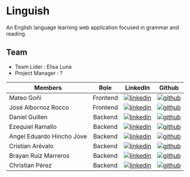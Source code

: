 

# Linguish

An English language learning web application focused in grammar and reading.
 
## Team

- Team Lider : Elisa Luna
- Project Manager : ? 

| Members                   | Role | LinkedIn | Github |
|---------------------------|:--------:|-------|:------: |
| Mateo Goñi                | Frontend | [![linkedin](https://img.shields.io/badge/linkedin-0A66C2?style=for-the-badge&logo=linkedin&logoColor=white)](https://www.linkedin.com/) | [![github](https://img.shields.io/badge/GitHub-100000?style=for-the-badge&logo=github&logoColor=white)](https://github.com)
| José Albornoz Rocco       | Frontend | [![linkedin](https://img.shields.io/badge/linkedin-0A66C2?style=for-the-badge&logo=linkedin&logoColor=white)](https://www.linkedin.com/) | [![github](https://img.shields.io/badge/GitHub-100000?style=for-the-badge&logo=github&logoColor=white)](https://github.com)
| Daniel Guillen            | Backend | [![linkedin](https://img.shields.io/badge/linkedin-0A66C2?style=for-the-badge&logo=linkedin&logoColor=white)](https://www.linkedin.com/) | [![github](https://img.shields.io/badge/GitHub-100000?style=for-the-badge&logo=github&logoColor=white)](https://github.com)
| Ezequiel Ramallo          | Backend | [![linkedin](https://img.shields.io/badge/linkedin-0A66C2?style=for-the-badge&logo=linkedin&logoColor=white)](https://www.linkedin.com/) | [![github](https://img.shields.io/badge/GitHub-100000?style=for-the-badge&logo=github&logoColor=white)](https://github.com)
| Angel Eduardo Hincho Jove | Backend | [![linkedin](https://img.shields.io/badge/linkedin-0A66C2?style=for-the-badge&logo=linkedin&logoColor=white)](https://www.linkedin.com/) | [![github](https://img.shields.io/badge/GitHub-100000?style=for-the-badge&logo=github&logoColor=white)](https://github.com) |
| Cristian Arévalo          | Backend | [![linkedin](https://img.shields.io/badge/linkedin-0A66C2?style=for-the-badge&logo=linkedin&logoColor=white)](https://www.linkedin.com/) | [![github](https://img.shields.io/badge/GitHub-100000?style=for-the-badge&logo=github&logoColor=white)](https://github.com/CrisArevalo) |
| Brayan Ruiz Marreros      | Backend | [![linkedin](https://img.shields.io/badge/linkedin-0A66C2?style=for-the-badge&logo=linkedin&logoColor=white)](https://www.linkedin.com/in/crisare-dev) | [![github](https://img.shields.io/badge/GitHub-100000?style=for-the-badge&logo=github&logoColor=white)](https://github.com)
| Christian Pérez           | Backend | [![linkedin](https://img.shields.io/badge/linkedin-0A66C2?style=for-the-badge&logo=linkedin&logoColor=white)](www.linkedin.com/in/chrisdev-p7) | [![github](https://img.shields.io/badge/GitHub-100000?style=for-the-badge&logo=github&logoColor=white)](https://github.com/ChristianP-7)

